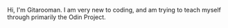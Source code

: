 Hi, I'm Gitarooman.
I am very new to coding, and am trying to teach myself through primarily the Odin Project.
